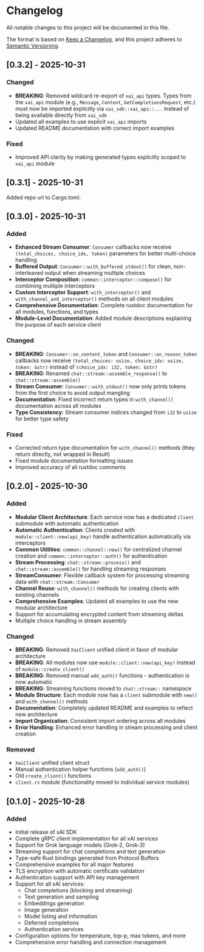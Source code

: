 # Changelog

All notable changes to this project will be documented in this file.

The format is based on [Keep a Changelog](https://keepachangelog.com/en/1.0.0/),
and this project adheres to [Semantic Versioning](https://semver.org/spec/v2.0.0.html).

## [0.3.2] - 2025-10-31

### Changed
- **BREAKING**: Removed wildcard re-export of `xai_api` types. Types from the `xai_api` module (e.g., `Message`, `Content`, `GetCompletionsRequest`, etc.) must now be imported explicitly via `xai_sdk::xai_api::...` instead of being available directly from `xai_sdk`
- Updated all examples to use explicit `xai_api` imports
- Updated README documentation with correct import examples

### Fixed
- Improved API clarity by making generated types explicitly scoped to `xai_api` module

## [0.3.1] - 2025-10-31
Added repo url to Cargo.toml.

## [0.3.0] - 2025-10-31

### Added
- **Enhanced Stream Consumer**: `Consumer` callbacks now receive `(total_choices, choice_idx, token)` parameters for better multi-choice handling
- **Buffered Output**: `Consumer::with_buffered_stdout()` for clean, non-interleaved output when streaming multiple choices
- **Interceptor Composition**: `common::interceptor::compose()` for combining multiple interceptors
- **Custom Interceptor Support**: `with_interceptor()` and `with_channel_and_interceptor()` methods on all client modules
- **Comprehensive Documentation**: Complete rustdoc documentation for all modules, functions, and types
- **Module-Level Documentation**: Added module descriptions explaining the purpose of each service client

### Changed
- **BREAKING**: `Consumer::on_content_token` and `Consumer::on_reason_token` callbacks now receive `(total_choices: usize, choice_idx: usize, token: &str)` instead of `(choice_idx: i32, token: &str)`
- **BREAKING**: Renamed `chat::stream::assemble_response()` to `chat::stream::assemble()`
- **Stream Consumer**: `Consumer::with_stdout()` now only prints tokens from the first choice to avoid output mangling
- **Documentation**: Fixed incorrect return types in `with_channel()` documentation across all modules
- **Type Consistency**: Stream consumer indices changed from `i32` to `usize` for better type safety

### Fixed
- Corrected return type documentation for `with_channel()` methods (they return directly, not wrapped in Result)
- Fixed module documentation formatting issues
- Improved accuracy of all rustdoc comments

## [0.2.0] - 2025-10-30

### Added
- **Modular Client Architecture**: Each service now has a dedicated `client` submodule with automatic authentication
- **Automatic Authentication**: Clients created with `module::client::new(api_key)` handle authentication automatically via interceptors
- **Common Utilities**: `common::channel::new()` for centralized channel creation and `common::interceptor::auth()` for authentication
- **Stream Processing**: `chat::stream::process()` and `chat::stream::assemble()` for handling streaming responses
- **StreamConsumer**: Flexible callback system for processing streaming data with `chat::stream::Consumer`
- **Channel Reuse**: `with_channel()` methods for creating clients with existing channels
- **Comprehensive Examples**: Updated all examples to use the new modular architecture
- Support for accumulating encrypted content from streaming deltas
- Multiple choice handling in stream assembly

### Changed
- **BREAKING**: Removed `XaiClient` unified client in favor of modular architecture
- **BREAKING**: All modules now use `module::client::new(api_key)` instead of `module::create_client()`
- **BREAKING**: Removed manual `add_auth()` functions - authentication is now automatic
- **BREAKING**: Streaming functions moved to `chat::stream::` namespace
- **Module Structure**: Each module now has a `client` submodule with `new()` and `with_channel()` methods
- **Documentation**: Completely updated README and examples to reflect new architecture
- **Import Organization**: Consistent import ordering across all modules
- **Error Handling**: Enhanced error handling in stream processing and client creation

### Removed
- `XaiClient` unified client struct
- Manual authentication helper functions (`add_auth()`)
- Old `create_client()` functions
- `client.rs` module (functionality moved to individual service modules)

## [0.1.0] - 2025-10-28

### Added
- Initial release of xAI SDK
- Complete gRPC client implementation for all xAI services
- Support for Grok language models (Grok-2, Grok-3)
- Streaming support for chat completions and text generation
- Type-safe Rust bindings generated from Protocol Buffers
- Comprehensive examples for all major features
- TLS encryption with automatic certificate validation
- Authentication support with API key management
- Support for all xAI services:
  - Chat completions (blocking and streaming)
  - Text generation and sampling
  - Embeddings generation
  - Image generation
  - Model listing and information
  - Deferred completions
  - Authentication services
- Configuration options for temperature, top-p, max tokens, and more
- Comprehensive error handling and connection management
